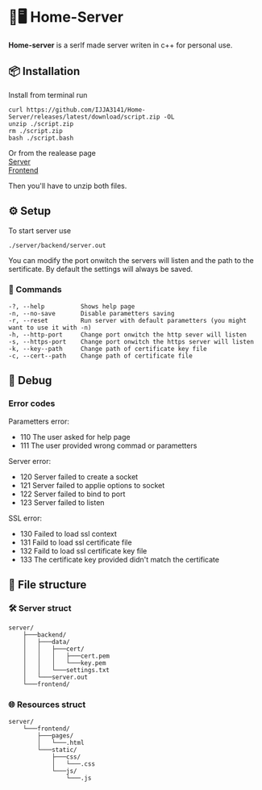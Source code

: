 # 🍥🖥️ Home-Server

**Home-server** is a serlf made server writen in c++ for personal use.

## 📦 Installation
Install from terminal run
```shell
curl https://github.com/IJJA3141/Home-Server/releases/latest/download/script.zip -OL
unzip ./script.zip
rm ./script.zip
bash ./script.bash
```
Or from the realease page   
[Server](https://github.com/IJJA3141/Home-Server/releases/latest/download/server.zip)   
[Frontend](https://github.com/IJJA3141/Home-Server/releases/latest/download/frontend.zip)

Then you'll have to unzip both files.

## ⚙️ Setup
To start server use
```shell
./server/backend/server.out
```
You can modify the port onwitch the servers will listen and the path to the sertificate. By default the settings will always be saved.
### 📡 Commands
```
-?, --help          Shows help page
-n, --no-save       Disable parametters saving
-r, --reset         Run server with default parametters (you might want to use it with -n)
-h, --http-port     Change port onwitch the http sever will listen
-s, --https-port    Change port onwitch the https server will listen
-k, --key--path     Change path of certificate key file
-c, --cert--path    Change path of certificate file
```
## 🐛 Debug
### Error codes     
Parametters error:      
- 110 The user asked for help page
- 111 The user provided wrong commad or parametters           

Server error:
- 120 Server failed to create a socket
- 121 Server failed to applie options to socket
- 122 Server failed to bind to port
- 123 Server failed to listen     

SSL error:
- 130 Failed to load ssl context
- 131 Faild to load ssl certificate file
- 132 Faild to load ssl certificate key file
- 133 The certificate key provided didn't match the certificate       

## 📁 File structure
### 🛠️ Server struct
```tree
server/     
    ├───backend/        
    │   ├───data/       
    │   │   ├───cert/       
    │   │   │   ├───cert.pem        
    │   │   │   └───key.pem     
    │   │   └───settings.txt        
    │   └───server.out      
    └───frontend/       
```
### 🌐 Resources struct
```
server/
    └───frontend/
        ├───pages/
        │   └───.html
        └───static/
            ├───css/
            │   └───.css
            └───js/
                └───.js
```